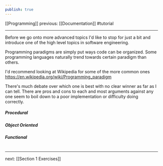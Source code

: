 ```yaml
---
publish: true
---
```

[[Programming]]  previous: [[Documentation]]   #tutorial

---


Before we go onto more advanced topics I'd like to stop for just a bit and introduce one of the high level topics in software engineering.

Programming paradigms are simply put ways code can be organized. Some programming languages naturally trend towards certain paradigm than others.

I'd recommend looking at Wikipedia for some of the more common ones https://en.wikipedia.org/wiki/Programming_paradigm 

There's much debate over which one is best with no clear winner as far as I can tell. There are pros and cons to each and most arguments against any one seem to boil down to a poor implementation or difficulty doing correctly. 


##### Procedural

##### Object Oriented

##### Functional


# 
----
next: [[Section 1 Exercises]] 
